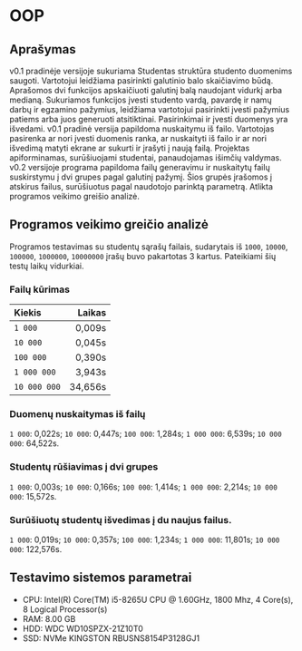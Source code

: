 # OOP
## Aprašymas
v0.1 pradinėje versijoje sukuriama Studentas struktūra studento duomenims saugoti. Vartotojui leidžiama pasirinkti galutinio balo skaičiavimo būdą. Aprašomos dvi funkcijos apskaičiuoti galutinį balą naudojant vidurkį arba medianą. Sukuriamos funkcijos įvesti studento vardą, pavardę ir namų darbų ir egzamino pažymius, leidžiama vartotojui pasirinkti įvesti pažymius patiems arba juos generuoti atsitiktinai. Pasirinkimai ir įvesti duomenys yra išvedami.
v0.1 pradinė versija papildoma nuskaitymu iš failo. Vartotojas pasirenka ar nori įvesti duomenis ranka, ar nuskaityti iš failo ir ar nori išvedimą matyti ekrane ar sukurti ir įrašyti į naują failą. Projektas apiforminamas, surūšiuojami studentai, panaudojamas išimčių valdymas.
v0.2 versijoje programa papildoma failų generavimu ir nuskaitytų failų suskirstymu į dvi grupes pagal galutinį pažymį. Šios grupės įrašomos į atskirus failus, surūšiuotus pagal naudotojo parinktą parametrą. Atlikta programos veikimo greišio analizė.


## Programos veikimo greičio analizė
Programos testavimas su studentų sąrašų failais, sudarytais iš `1000`, `10000`, `100000`, `1000000`, `10000000` įrašų buvo pakartotas 3 kartus. Pateikiami šių testų laikų vidurkiai.

### Failų kūrimas
| Kiekis | Laikas |
|:-------|-------:|
| `1 000` | 0,009s |
| `10 000` | 0,045s |
| `100 000` | 0,390s |
| `1 000 000` | 3,943s |
| `10 000 000` | 34,656s |

### Duomenų nuskaitymas iš failų
`1 000`: 0,022s;
`10 000`: 0,447s;
`100 000`: 1,284s;
`1 000 000`: 6,539s;
`10 000 000`: 64,522s.

### Studentų rūšiavimas į dvi grupes
`1 000`: 0,003s;
`10 000`: 0,166s;
`100 000`: 1,414s;
`1 000 000`: 2,214s;
`10 000 000`: 15,572s.

### Surūšiuotų studentų išvedimas į du naujus failus.
`1 000`: 0,019s;
`10 000`: 0,357s;
`100 000`: 1,234s;
`1 000 000`: 11,801s;
`10 000 000`: 122,576s.

## Testavimo sistemos parametrai
- CPU: Intel(R) Core(TM) i5-8265U CPU @ 1.60GHz, 1800 Mhz, 4 Core(s), 8 Logical Processor(s)
- RAM: 8.00 GB
- HDD: WDC WD10SPZX-21Z10T0
- SSD: NVMe KINGSTON RBUSNS8154P3128GJ1